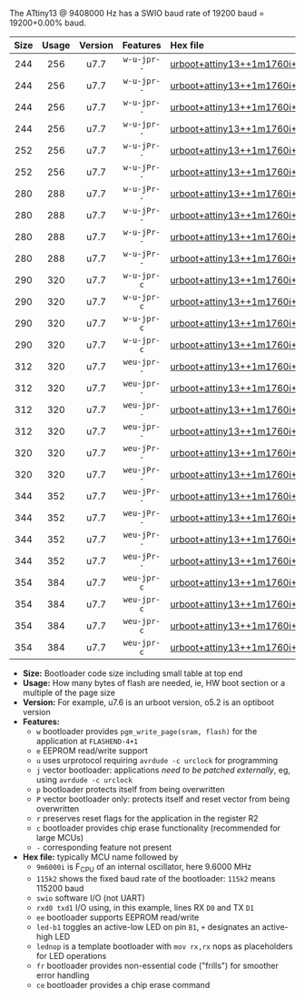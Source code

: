 The ATtiny13 @ 9408000 Hz has a SWIO baud rate of 19200 baud = 19200+0.00% baud.

|Size|Usage|Version|Features|Hex file|
|:-:|:-:|:-:|:-:|:--|
|244|256|u7.7|`w-u-jpr--`|[urboot+attiny13++1m1760i++++2k4_swio_rxb0_txb1_led+b2.hex](https://raw.githubusercontent.com/stefanrueger/urboot.hex/main/mcus/attiny13/internal_oscillator/fint++1m1760_Hz/br++++2k4_bps/urboot+attiny13++1m1760i++++2k4_swio_rxb0_txb1_led+b2.hex)|
|244|256|u7.7|`w-u-jpr--`|[urboot+attiny13++1m1760i++++2k4_swio_rxb0_txb1_lednop.hex](https://raw.githubusercontent.com/stefanrueger/urboot.hex/main/mcus/attiny13/internal_oscillator/fint++1m1760_Hz/br++++2k4_bps/urboot+attiny13++1m1760i++++2k4_swio_rxb0_txb1_lednop.hex)|
|244|256|u7.7|`w-u-jpr--`|[urboot+attiny13++1m1760i++++2k4_swio_rxb1_txb0_led+b2.hex](https://raw.githubusercontent.com/stefanrueger/urboot.hex/main/mcus/attiny13/internal_oscillator/fint++1m1760_Hz/br++++2k4_bps/urboot+attiny13++1m1760i++++2k4_swio_rxb1_txb0_led+b2.hex)|
|244|256|u7.7|`w-u-jpr--`|[urboot+attiny13++1m1760i++++2k4_swio_rxb1_txb0_lednop.hex](https://raw.githubusercontent.com/stefanrueger/urboot.hex/main/mcus/attiny13/internal_oscillator/fint++1m1760_Hz/br++++2k4_bps/urboot+attiny13++1m1760i++++2k4_swio_rxb1_txb0_lednop.hex)|
|252|256|u7.7|`w-u-jPr--`|[urboot+attiny13++1m1760i++++2k4_swio_rxb0_txb1.hex](https://raw.githubusercontent.com/stefanrueger/urboot.hex/main/mcus/attiny13/internal_oscillator/fint++1m1760_Hz/br++++2k4_bps/urboot+attiny13++1m1760i++++2k4_swio_rxb0_txb1.hex)|
|252|256|u7.7|`w-u-jPr--`|[urboot+attiny13++1m1760i++++2k4_swio_rxb1_txb0.hex](https://raw.githubusercontent.com/stefanrueger/urboot.hex/main/mcus/attiny13/internal_oscillator/fint++1m1760_Hz/br++++2k4_bps/urboot+attiny13++1m1760i++++2k4_swio_rxb1_txb0.hex)|
|280|288|u7.7|`w-u-jPr--`|[urboot+attiny13++1m1760i++++2k4_swio_rxb0_txb1_led+b2_fr.hex](https://raw.githubusercontent.com/stefanrueger/urboot.hex/main/mcus/attiny13/internal_oscillator/fint++1m1760_Hz/br++++2k4_bps/urboot+attiny13++1m1760i++++2k4_swio_rxb0_txb1_led+b2_fr.hex)|
|280|288|u7.7|`w-u-jPr--`|[urboot+attiny13++1m1760i++++2k4_swio_rxb0_txb1_lednop_fr.hex](https://raw.githubusercontent.com/stefanrueger/urboot.hex/main/mcus/attiny13/internal_oscillator/fint++1m1760_Hz/br++++2k4_bps/urboot+attiny13++1m1760i++++2k4_swio_rxb0_txb1_lednop_fr.hex)|
|280|288|u7.7|`w-u-jPr--`|[urboot+attiny13++1m1760i++++2k4_swio_rxb1_txb0_led+b2_fr.hex](https://raw.githubusercontent.com/stefanrueger/urboot.hex/main/mcus/attiny13/internal_oscillator/fint++1m1760_Hz/br++++2k4_bps/urboot+attiny13++1m1760i++++2k4_swio_rxb1_txb0_led+b2_fr.hex)|
|280|288|u7.7|`w-u-jPr--`|[urboot+attiny13++1m1760i++++2k4_swio_rxb1_txb0_lednop_fr.hex](https://raw.githubusercontent.com/stefanrueger/urboot.hex/main/mcus/attiny13/internal_oscillator/fint++1m1760_Hz/br++++2k4_bps/urboot+attiny13++1m1760i++++2k4_swio_rxb1_txb0_lednop_fr.hex)|
|290|320|u7.7|`w-u-jpr-c`|[urboot+attiny13++1m1760i++++2k4_swio_rxb0_txb1_led+b2_fr_ce.hex](https://raw.githubusercontent.com/stefanrueger/urboot.hex/main/mcus/attiny13/internal_oscillator/fint++1m1760_Hz/br++++2k4_bps/urboot+attiny13++1m1760i++++2k4_swio_rxb0_txb1_led+b2_fr_ce.hex)|
|290|320|u7.7|`w-u-jpr-c`|[urboot+attiny13++1m1760i++++2k4_swio_rxb0_txb1_lednop_fr_ce.hex](https://raw.githubusercontent.com/stefanrueger/urboot.hex/main/mcus/attiny13/internal_oscillator/fint++1m1760_Hz/br++++2k4_bps/urboot+attiny13++1m1760i++++2k4_swio_rxb0_txb1_lednop_fr_ce.hex)|
|290|320|u7.7|`w-u-jpr-c`|[urboot+attiny13++1m1760i++++2k4_swio_rxb1_txb0_led+b2_fr_ce.hex](https://raw.githubusercontent.com/stefanrueger/urboot.hex/main/mcus/attiny13/internal_oscillator/fint++1m1760_Hz/br++++2k4_bps/urboot+attiny13++1m1760i++++2k4_swio_rxb1_txb0_led+b2_fr_ce.hex)|
|290|320|u7.7|`w-u-jpr-c`|[urboot+attiny13++1m1760i++++2k4_swio_rxb1_txb0_lednop_fr_ce.hex](https://raw.githubusercontent.com/stefanrueger/urboot.hex/main/mcus/attiny13/internal_oscillator/fint++1m1760_Hz/br++++2k4_bps/urboot+attiny13++1m1760i++++2k4_swio_rxb1_txb0_lednop_fr_ce.hex)|
|312|320|u7.7|`weu-jpr--`|[urboot+attiny13++1m1760i++++2k4_swio_rxb0_txb1_ee_led+b2.hex](https://raw.githubusercontent.com/stefanrueger/urboot.hex/main/mcus/attiny13/internal_oscillator/fint++1m1760_Hz/br++++2k4_bps/urboot+attiny13++1m1760i++++2k4_swio_rxb0_txb1_ee_led+b2.hex)|
|312|320|u7.7|`weu-jpr--`|[urboot+attiny13++1m1760i++++2k4_swio_rxb0_txb1_ee_lednop.hex](https://raw.githubusercontent.com/stefanrueger/urboot.hex/main/mcus/attiny13/internal_oscillator/fint++1m1760_Hz/br++++2k4_bps/urboot+attiny13++1m1760i++++2k4_swio_rxb0_txb1_ee_lednop.hex)|
|312|320|u7.7|`weu-jpr--`|[urboot+attiny13++1m1760i++++2k4_swio_rxb1_txb0_ee_led+b2.hex](https://raw.githubusercontent.com/stefanrueger/urboot.hex/main/mcus/attiny13/internal_oscillator/fint++1m1760_Hz/br++++2k4_bps/urboot+attiny13++1m1760i++++2k4_swio_rxb1_txb0_ee_led+b2.hex)|
|312|320|u7.7|`weu-jpr--`|[urboot+attiny13++1m1760i++++2k4_swio_rxb1_txb0_ee_lednop.hex](https://raw.githubusercontent.com/stefanrueger/urboot.hex/main/mcus/attiny13/internal_oscillator/fint++1m1760_Hz/br++++2k4_bps/urboot+attiny13++1m1760i++++2k4_swio_rxb1_txb0_ee_lednop.hex)|
|320|320|u7.7|`weu-jPr--`|[urboot+attiny13++1m1760i++++2k4_swio_rxb0_txb1_ee.hex](https://raw.githubusercontent.com/stefanrueger/urboot.hex/main/mcus/attiny13/internal_oscillator/fint++1m1760_Hz/br++++2k4_bps/urboot+attiny13++1m1760i++++2k4_swio_rxb0_txb1_ee.hex)|
|320|320|u7.7|`weu-jPr--`|[urboot+attiny13++1m1760i++++2k4_swio_rxb1_txb0_ee.hex](https://raw.githubusercontent.com/stefanrueger/urboot.hex/main/mcus/attiny13/internal_oscillator/fint++1m1760_Hz/br++++2k4_bps/urboot+attiny13++1m1760i++++2k4_swio_rxb1_txb0_ee.hex)|
|344|352|u7.7|`weu-jPr--`|[urboot+attiny13++1m1760i++++2k4_swio_rxb0_txb1_ee_led+b2_fr.hex](https://raw.githubusercontent.com/stefanrueger/urboot.hex/main/mcus/attiny13/internal_oscillator/fint++1m1760_Hz/br++++2k4_bps/urboot+attiny13++1m1760i++++2k4_swio_rxb0_txb1_ee_led+b2_fr.hex)|
|344|352|u7.7|`weu-jPr--`|[urboot+attiny13++1m1760i++++2k4_swio_rxb0_txb1_ee_lednop_fr.hex](https://raw.githubusercontent.com/stefanrueger/urboot.hex/main/mcus/attiny13/internal_oscillator/fint++1m1760_Hz/br++++2k4_bps/urboot+attiny13++1m1760i++++2k4_swio_rxb0_txb1_ee_lednop_fr.hex)|
|344|352|u7.7|`weu-jPr--`|[urboot+attiny13++1m1760i++++2k4_swio_rxb1_txb0_ee_led+b2_fr.hex](https://raw.githubusercontent.com/stefanrueger/urboot.hex/main/mcus/attiny13/internal_oscillator/fint++1m1760_Hz/br++++2k4_bps/urboot+attiny13++1m1760i++++2k4_swio_rxb1_txb0_ee_led+b2_fr.hex)|
|344|352|u7.7|`weu-jPr--`|[urboot+attiny13++1m1760i++++2k4_swio_rxb1_txb0_ee_lednop_fr.hex](https://raw.githubusercontent.com/stefanrueger/urboot.hex/main/mcus/attiny13/internal_oscillator/fint++1m1760_Hz/br++++2k4_bps/urboot+attiny13++1m1760i++++2k4_swio_rxb1_txb0_ee_lednop_fr.hex)|
|354|384|u7.7|`weu-jpr-c`|[urboot+attiny13++1m1760i++++2k4_swio_rxb0_txb1_ee_led+b2_fr_ce.hex](https://raw.githubusercontent.com/stefanrueger/urboot.hex/main/mcus/attiny13/internal_oscillator/fint++1m1760_Hz/br++++2k4_bps/urboot+attiny13++1m1760i++++2k4_swio_rxb0_txb1_ee_led+b2_fr_ce.hex)|
|354|384|u7.7|`weu-jpr-c`|[urboot+attiny13++1m1760i++++2k4_swio_rxb0_txb1_ee_lednop_fr_ce.hex](https://raw.githubusercontent.com/stefanrueger/urboot.hex/main/mcus/attiny13/internal_oscillator/fint++1m1760_Hz/br++++2k4_bps/urboot+attiny13++1m1760i++++2k4_swio_rxb0_txb1_ee_lednop_fr_ce.hex)|
|354|384|u7.7|`weu-jpr-c`|[urboot+attiny13++1m1760i++++2k4_swio_rxb1_txb0_ee_led+b2_fr_ce.hex](https://raw.githubusercontent.com/stefanrueger/urboot.hex/main/mcus/attiny13/internal_oscillator/fint++1m1760_Hz/br++++2k4_bps/urboot+attiny13++1m1760i++++2k4_swio_rxb1_txb0_ee_led+b2_fr_ce.hex)|
|354|384|u7.7|`weu-jpr-c`|[urboot+attiny13++1m1760i++++2k4_swio_rxb1_txb0_ee_lednop_fr_ce.hex](https://raw.githubusercontent.com/stefanrueger/urboot.hex/main/mcus/attiny13/internal_oscillator/fint++1m1760_Hz/br++++2k4_bps/urboot+attiny13++1m1760i++++2k4_swio_rxb1_txb0_ee_lednop_fr_ce.hex)|

- **Size:** Bootloader code size including small table at top end
- **Usage:** How many bytes of flash are needed, ie, HW boot section or a multiple of the page size
- **Version:** For example, u7.6 is an urboot version, o5.2 is an optiboot version
- **Features:**
  + `w` bootloader provides `pgm_write_page(sram, flash)` for the application at `FLASHEND-4+1`
  + `e` EEPROM read/write support
  + `u` uses urprotocol requiring `avrdude -c urclock` for programming
  + `j` vector bootloader: applications *need to be patched externally*, eg, using `avrdude -c urclock`
  + `p` bootloader protects itself from being overwritten
  + `P` vector bootloader only: protects itself and reset vector from being overwritten
  + `r` preserves reset flags for the application in the register R2
  + `c` bootloader provides chip erase functionality (recommended for large MCUs)
  + `-` corresponding feature not present
- **Hex file:** typically MCU name followed by
  + `9m6000i` is F<sub>CPU</sub> of an internal oscillator, here 9.6000 MHz
  + `115k2` shows the fixed baud rate of the bootloader: `115k2` means 115200 baud
  + `swio` software I/O (not UART)
  + `rxd0 txd1` I/O using, in this example, lines RX `D0` and TX `D1`
  + `ee` bootloader supports EEPROM read/write
  + `led-b1` toggles an active-low LED on pin `B1`, `+` designates an active-high LED
  + `lednop` is a template bootloader with `mov rx,rx` nops as placeholders for LED operations
  + `fr` bootloader provides non-essential code ("frills") for smoother error handling
  + `ce` bootloader provides a chip erase command
